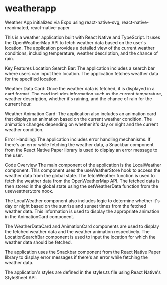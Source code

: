 # weatherapp
Weather App initialized via Expo using react-native-svg, react-native-reanimated, react-native-paper

This is a weather application built with React Native and TypeScript. It uses the OpenWeatherMap API to fetch weather data based on the user's location. The application provides a detailed view of the current weather conditions, including temperature, weather description, and the chance of rain.

Key Features
Location Search Bar: The application includes a search bar where users can input their location. The application fetches weather data for the specified location.

Weather Data Card: Once the weather data is fetched, it is displayed in a card format. The card includes information such as the current temperature, weather description, whether it's raining, and the chance of rain for the current hour.

Weather Animation Card: The application also includes an animation card that displays an animation based on the current weather condition. The animation changes depending on whether it's day or night and the current weather condition.

Error Handling: The application includes error handling mechanisms. If there's an error while fetching the weather data, a Snackbar component from the React Native Paper library is used to display an error message to the user.

Code Overview
The main component of the application is the LocalWeather component. This component uses the useWeatherStore hook to access the weather data from the global state. The fetchWeather function is used to fetch the weather data from the OpenWeatherMap API. The fetched data is then stored in the global state using the setWeatherData function from the useWeatherStore hook.

The LocalWeather component also includes logic to determine whether it's day or night based on the sunrise and sunset times from the fetched weather data. This information is used to display the appropriate animation in the AnimationCard component.

The WeatherDataCard and AnimationCard components are used to display the fetched weather data and the weather animation respectively. The LocationSearchBar component is used to input the location for which the weather data should be fetched.

The application uses the Snackbar component from the React Native Paper library to display error messages if there's an error while fetching the weather data.

The application's styles are defined in the styles.ts file using React Native's StyleSheet API.

